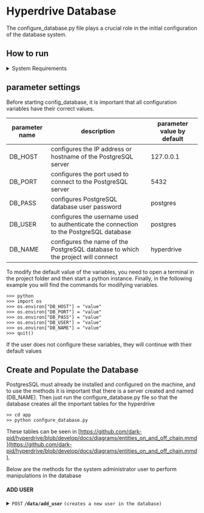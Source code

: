 # Hyperdrive Database

The configure_database.py file plays a crucial role in the initial configuration of the database system.

## How to run

<details>
<summary>System Requirements</summary>
    <ul>
        <li> python 3.10 </li>
        <li> flask-sqlalchemy 3.1.1</li>
        <li> PostgresSQL 16 </li>
    </ul>
</details>

## parameter settings

Before starting config_database, it is important that all configuration variables have their correct values.

| parameter name | description | parameter value by default |
| --- | --- | --- |
| DB_HOST | configures the IP address or hostname of the PostgreSQL server | 127.0.0.1 |
| DB_PORT | configures the port used to connect to the PostgreSQL server | 5432 |
| DB_PASS | configures PostgreSQL database user password | postgres |
| DB_USER | configures the username used to authenticate the connection to the PostgreSQL database | postgres |
| DB_NAME | configures the name of the PostgreSQL database to which the project will connect | hyperdrive |

To modify the default value of the variables, you need to open a terminal in the project folder and then start a python instance. Finally, in the following example you will find the commands for modifying variables.

```
>>> python
>>> import os
>>> os.environ["DB_HOST"] = "value"
>>> os.environ["DB_PORT"] = "value"
>>> os.environ["DB_PASS"] = "value"
>>> os.environ["DB_USER"] = "value"
>>> os.environ["DB_NAME"] = "value"
>>> quit()
```

If the user does not configure these variables, they will continue with their default values


## Create and Populate the Database

PostgresSQL must already be installed and configured on the machine, and to use the methods it is important that there is a server created and named (DB_NAME). Then just run the configure_database.py file so that the database creates all the important tables for the hyperdrive

```
>> cd app
>> python confgure_database.py
```

These tables can be seen in [https://github.com/dark-pid/hyperdrive/blob/develop/docs/diagrams/entities_on_and_off_chain.mmd](https://github.com/dark-pid/hyperdrive/blob/develop/docs/diagrams/entities_on_and_off_chain.mmd).


Below are the methods for the system administrator user to perform manipulations in the database


#### ADD USER
<details>
 <summary><code>POST</code> <code><b>/data/add_user</b></code> <code>(creates a new user in the database)</code></summary>

##### Responses

> | http code     | content-type       | response |
> |----|---|---|
> | `200`         | `application/json; charset=utf-8` | TO DO: standardization to be considered after creating the method if necessary |
> | `40x`         | `application/json; charset=utf-8` | TO DO: standardization to be considered after creating the method if necessary |
> | `50x`         | `application/json; charset=utf-8` | TO DO: standardization to be considered after creating the method if necessary |

##### Example cURL [POST]

> ```javascript
>  curl -X POST http://localhost:8080/data/add_user -H 'Content-Type: application/json' -d '{"email":"valid_email", "password":"valid_password", "wallet_private_key":"valid_wallet_private_key" }'
> ```

##### Example browser [GET]

> ```
>  TO DO
> ```
</details>
